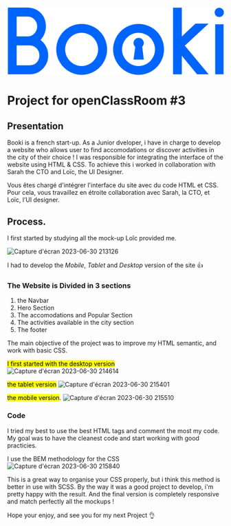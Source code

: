 ![Booki](/images/logo/Booki@3x.png)
# Project for openClassRoom #3

## Presentation

Booki is a french start-up. As a Junior dveloper, i have in charge to develop a website who allows user to find accomodations or discover activities in the city of their choice !
I was responsible for integrating the interface of the website using HTML & CSS. To achieve this i worked in collaboration with Sarah the CTO and Loïc, the UI Designer.

Vous êtes chargé d'intégrer l'interface du site avec du code HTML et CSS. Pour cela, vous travaillez en étroite collaboration avec Sarah, la CTO, et Loïc, l’UI designer. 

## Process.

I first started by studying all the mock-up Loîc provided me.

![Capture d'écran 2023-06-30 213126](https://github.com/Kalow26/booki/assets/21316407/96389a8b-0e27-4ed8-9035-390ff90dbe07)

I had to develop the *Mobile*, *Tablet* and *Desktop* version of the site 👍

### The Website is Divided in 3 sections

1. the Navbar
2. Hero Section
3. The accomodations and Popular Section
4. The activities available in the city section
5. The footer

The main objective of the project was to improve my HTML semantic, and work with basic CSS.

<mark>I first started with the desktop version</mark>
![Capture d'écran 2023-06-30 214614](https://github.com/Kalow26/booki/assets/21316407/6504eecd-daec-49f6-81b2-b39de9ca1148)

<mark>the tablet version</mark>
![Capture d'écran 2023-06-30 215401](https://github.com/Kalow26/booki/assets/21316407/eccd6248-ed2d-4b3d-8308-8ce60c5ee8a7)

<mark>the mobile version</mark>.
![Capture d'écran 2023-06-30 215510](https://github.com/Kalow26/booki/assets/21316407/f097bafb-89d3-45e0-81c4-0646027dca6c)

### Code

I tried my best to use the best HTML tags and comment the most my code. My goal was to have the cleanest code and start working with good practicies.

I use the BEM methodology for the CSS
![Capture d'écran 2023-06-30 215840](https://github.com/Kalow26/booki/assets/21316407/eeb680eb-a1fb-4371-ba1f-59203a8ad8a6)

This is a great way to organise your CSS properly, but i think this method is better in use with SCSS.
By the way it was a good project to develop, i'm pretty happy with the result.
And the final version is completely responsive and match perfectly all the mockups !

Hope your enjoy, and see you for my next Project 👌
